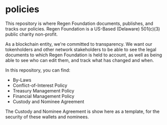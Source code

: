 # policies

This repository is where Regen Foundation documents, publishes, and tracks our policies. Regen Foundation is a US-Based (Delaware) 501(c)(3) public charity non-profit.

As a blockchain entity, we're committed to transparency. We want our tokenholders and other network stakeholders to be able to see the legal documents to which Regen Foundation is held to account, as well as being able to see who can edit them, and track what has changed and when. 

In this repository, you can find:
- By-Laws
- Conflict-of-Interest Policy
- Treasury Management Policy
- Financial Management Policy
- Custody and Nominee Agreement

The Custody and Nominee Agreement is show here as a template, for the security of these wallets and nominees.